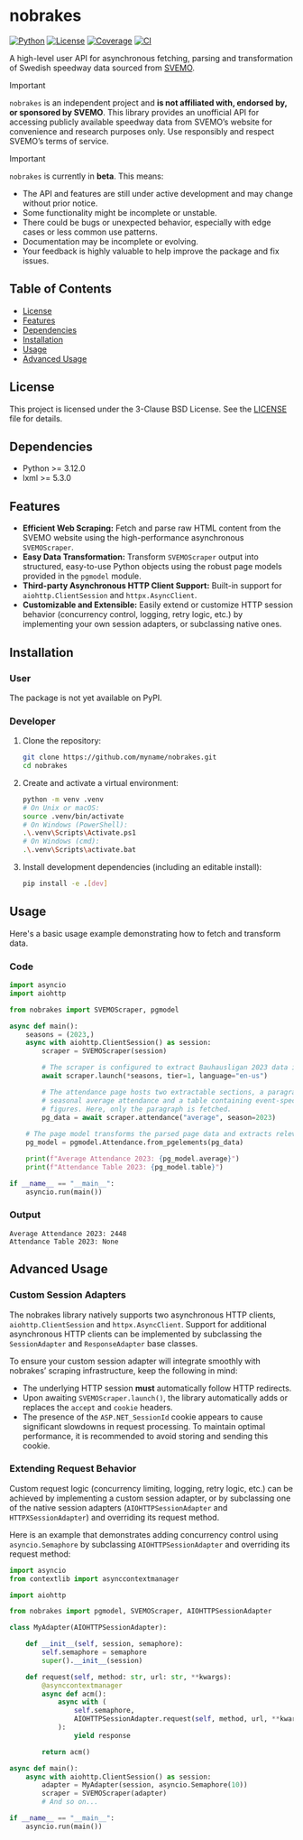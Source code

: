 # nobrakes
[![Python](https://img.shields.io/badge/python-3.12%20%7C%203.13-blue.svg)]()
[![License](https://img.shields.io/badge/license-BSD%203--Clause-blue.svg)](https://github.com/jesperpjohansson/nobrakes-dev/tree/main?tab=License-1-ov-file)
[![Coverage](https://img.shields.io/badge/coverage-100.0%25-brightgreen)](https://github.com/jesperpjohansson/nobrakes-dev/actions/workflows/ci.yml)
[![CI](https://github.com/jesperpjohansson/nobrakes-dev/actions/workflows/ci.yml/badge.svg?branch=main)](https://github.com/jesperpjohansson/nobrakes-dev/actions/workflows/ci.yml)

A high-level user API for asynchronous fetching, parsing and transformation of Swedish speedway data sourced from [SVEMO](https://www.svemo.se/).

> [!IMPORTANT]
> `nobrakes` is an independent project and **is not affiliated with, endorsed by, or sponsored
> by SVEMO**. This library provides an unofficial
> API for accessing publicly available speedway data from SVEMO’s website for convenience and
> research purposes only. Use responsibly and respect SVEMO’s terms of service.

> [!IMPORTANT]
> `nobrakes` is currently in **beta**. This means:
> - The API and features are still under active development and may change without prior notice.
> - Some functionality might be incomplete or unstable.
> - There could be bugs or unexpected behavior, especially with edge cases or less common use 
    patterns.
> - Documentation may be incomplete or evolving.
> - Your feedback is highly valuable to help improve the package and fix issues.

## Table of Contents
- [License](#license)
- [Features](#features)
- [Dependencies](#dependencies)
- [Installation](#installation)
- [Usage](#usage)
- [Advanced Usage](#advanced-usage)

## License

This project is licensed under the 3-Clause BSD License. See the [LICENSE](https://github.com/jesperpjohansson/nobrakes-dev/tree/main?tab=License-1-ov-file) file for details.

## Dependencies

- Python >= 3.12.0
- lxml >= 5.3.0

## Features
- **Efficient Web Scraping:** Fetch and parse raw HTML content from the SVEMO website
  using the high-performance asynchronous `SVEMOScraper`.
- **Easy Data Transformation:** Transform `SVEMOScraper` output into structured,
  easy-to-use Python objects using the robust page models provided in the `pgmodel`
  module.
- **Third-party Asynchronous HTTP Client Support:** Built-in support for
  `aiohttp.ClientSession` and `httpx.AsyncClient`.
- **Customizable and Extensible:** Easily extend or customize HTTP session behavior 
  (concurrency control, logging, retry logic, etc.) by implementing your own session
  adapters, or subclassing native ones.

## Installation
### User

The package is not yet available on PyPI.

### Developer

1. Clone the repository:
    ```bash
    git clone https://github.com/myname/nobrakes.git
    cd nobrakes
    ```
2. Create and activate a virtual environment:
    ```bash
    python -m venv .venv
    # On Unix or macOS:
    source .venv/bin/activate
    # On Windows (PowerShell):
    .\.venv\Scripts\Activate.ps1
    # On Windows (cmd):
    .\.venv\Scripts\activate.bat
    ```
3. Install development dependencies (including an editable install):
    ```bash
    pip install -e .[dev]
    ```

## Usage
Here's a basic usage example demonstrating how to fetch and transform data.

### Code
```python
import asyncio
import aiohttp

from nobrakes import SVEMOScraper, pgmodel

async def main():
    seasons = (2023,)
    async with aiohttp.ClientSession() as session:
        scraper = SVEMOScraper(session)

        # The scraper is configured to extract Bauhausligan 2023 data in English.
        await scraper.launch(*seasons, tier=1, language="en-us")

        # The attendance page hosts two extractable sections, a paragraph containing the
        # seasonal average attendance and a table containing event-specific attendance
        # figures. Here, only the paragraph is fetched.
        pg_data = await scraper.attendance("average", season=2023)
    
    # The page model transforms the parsed page data and extracts relevant information.
    pg_model = pgmodel.Attendance.from_pgelements(pg_data)

    print(f"Average Attendance 2023: {pg_model.average}")
    print(f"Attendance Table 2023: {pg_model.table}")

if __name__ == "__main__":
    asyncio.run(main())
```
### Output
```
Average Attendance 2023: 2448
Attendance Table 2023: None
```

## Advanced Usage

### Custom Session Adapters
The nobrakes library natively supports two asynchronous HTTP clients,
`aiohttp.ClientSession` and `httpx.AsyncClient`. Support for additional asynchronous
HTTP clients can be implemented by subclassing the `SessionAdapter` and
`ResponseAdapter` base classes.


To ensure your custom session adapter will integrate smoothly with nobrakes’
scraping infrastructure, keep the following in mind:
- The underlying HTTP session **must** automatically follow HTTP redirects.
- Upon awaiting `SVEMOScraper.launch()`, the library automatically adds or replaces
  the `accept` and `cookie` headers.
- The presence of the `ASP.NET_SessionId` cookie appears to cause significant slowdowns
  in request processing. To maintain optimal performance, it is recommended to avoid
  storing and sending this cookie.
  

### Extending Request Behavior
Custom request logic (concurrency limiting, logging, retry logic, etc.) can be achieved
by implementing a custom session adapter, or by subclassing one of the native session
adapters (`AIOHTTPSessionAdapter` and `HTTPXSessionAdapter`) and overriding its request
method.

Here is an example that demonstrates adding concurrency control using
`asyncio.Semaphore` by subclassing `AIOHTTPSessionAdapter` and overriding its
request method:
```python
import asyncio
from contextlib import asynccontextmanager

import aiohttp

from nobrakes import pgmodel, SVEMOScraper, AIOHTTPSessionAdapter

class MyAdapter(AIOHTTPSessionAdapter):

    def __init__(self, session, semaphore):
        self.semaphore = semaphore
        super().__init__(session)

    def request(self, method: str, url: str, **kwargs):
        @asynccontextmanager
        async def acm():
            async with (
                self.semaphore,
                AIOHTTPSessionAdapter.request(self, method, url, **kwargs) as response,
            ):
                yield response

        return acm()

async def main():
    async with aiohttp.ClientSession() as session:
        adapter = MyAdapter(session, asyncio.Semaphore(10))
        scraper = SVEMOScraper(adapter)
        # And so on...

if __name__ == "__main__":
    asyncio.run(main())
```
